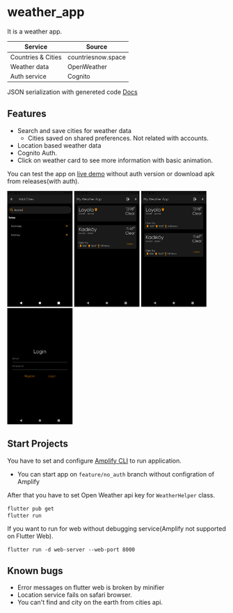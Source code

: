 # weather_app

It is a weather app.

| Service      | Source |
| ----------- | ----------- |
| Countries & Cities| countriesnow.space|
| Weather data      | OpenWeather       |
| Auth service      | Cognito           |

JSON serialization with genereted code [Docs](https://docs.flutter.dev/development/data-and-backend/json)


## Features
 - Search and save cities for weather data
   - Cities saved on shared preferences. Not related with accounts.
 - Location based weather data
 - Cognito Auth. 
 - Click on weather card to see more information with basic animation.

You can test the app on [live demo](https://weatherapp-c1b34.web.app/) without auth version or download apk from releases(with auth).
<p float="left">
  <img src="https://raw.githubusercontent.com/imertgul/weather_app/master/screenshots/Screenshot_1637516720.png" width = 150>
  <img src="https://raw.githubusercontent.com/imertgul/weather_app/master/screenshots/Screenshot_1637516736.png" width = 150>
  <img src="https://raw.githubusercontent.com/imertgul/weather_app/master/screenshots/Screenshot_1637516742.png" width = 150>
  <img src="https://raw.githubusercontent.com/imertgul/weather_app/master/screenshots/Screenshot_1637516747.png" width = 150>
</p>

## Start Projects
You have to set and configure [Amplify CLI](https://docs.amplify.aws/lib/auth/getting-started/q/platform/flutter/) to run application.

- You can start app on `feature/no_auth` branch without configration of Amplify

After that you have to set Open Weather api key for `WeatherHelper` class.


```
flutter pub get
flutter run
```
If you want to run for web without debugging service(Amplify not supported on Flutter Web). 
```
flutter run -d web-server --web-port 8000
```


 ## Known bugs
- Error messages on flutter web is broken by minifier
- Location service fails on safari browser. 
- You can't find and city on the earth from cities api.  
